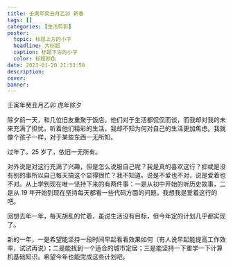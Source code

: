 ```yaml
---
title: 壬寅年癸丑月乙卯 新春
tags: []
categories: [生活剪影]
poster:
  topic: 标题上方的小字
  headline: 大标题
  caption: 标题下方的小字
  color: 标题颜色
date: 2023-01-20 21:53:58
description:
cover:
banner:
---
```


壬寅年癸丑月乙卯 虎年除夕

<!-- more -->

除夕前一天，和几位旧友重聚于饭店。他们对于生活都侃侃而谈，而我却对我的未来充满了担忧。听着他们精彩的生活，我却不知为何对自己的生活更加焦虑。我就像个孩子一样，对于某些东西一无所知。

过年了，25 岁了，依旧一无所有。

对外说是对这行充满了兴趣，但是怎么说服自己呢？我是真的喜欢这行？抑或是没有别的事所以自己每天搞这个显得很忙？我不知道。说是不爱也不对，说是爱着也不对。从上学到现在唯一坚持下来的有两件事：一是从初中开始的听历史故事，二是从 19 年开始到现在坚持每天都看一些代码方面的问题。我想我是爱着这行的吧。

回想去年一年，每天胡乱的忙着，虽说生活没有目标，但今年定的计划几乎都实现了。

新的一年，一是希望能坚持一段时间早起看看效果如何（有人说早起能提高工作效率，试试再说）；二是能找到一个适合的城市定居；三是能坚持一下重学一下计算机基础知识。希望今年也能完成这些计划吧。
